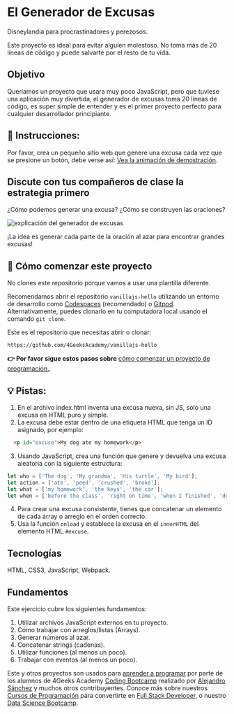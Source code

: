<!-- hide -->
# El Generador de Excusas
<!-- endhide -->

Disneylandia para procrastinadores y perezosos.

Este proyecto es ideal para evitar alguien molestoso. No toma más de 20 líneas de código y puede salvarte por el resto de tu vida.

## Objetivo

Queríamos un proyecto que usara muy poco JavaScript, pero que tuviese una aplicación muy divertida, el generador de excusas toma 20 líneas de código, es super simple de entender y es el primer proyecto perfecto para cualquier desarrollador principiante.

## 📝 Instrucciones:

Por favor, crea un pequeño sitio web que genere una excusa cada vez que se presione un botón, debe verse así: [Vea la animación de demostración](https://github.com/breatheco-de/tutorial-project-excuse-generator-javascript/blob/master/preview.gif?raw=true).

## Discute con tus compañeros de clase la estrategia primero

¿Cómo podemos generar una excusa? ¿Cómo se construyen las oraciones?

![explicación del generador de excusas](https://github.com/breatheco-de/tutorial-project-excuse-generator-javascript/blob/master/explanation.gif?raw=true)

¡La idea es generar cada parte de la oración al azar para encontrar grandes excusas!

## 🌱 Cómo comenzar este proyecto

No clones este repositorio porque vamos a usar una plantilla diferente.

Recomendamos abrir el repositorio `vanillajs-hello` utilizando un entorno de desarrollo como [Codespaces](https://4geeks.com/es/lesson/tutorial-de-github-codespaces) (recomendado) o [Gitpod](https://4geeks.com/es/lesson/como-utilizar-gitpod). Alternativamente, puedes clonarlo en tu computadora local usando el comando `git clone`.

Este es el repositorio que necesitas abrir o clonar:

```text
https://github.com/4GeeksAcademy/vanillajs-hello
```

**👉 Por favor sigue estos pasos sobre** [cómo comenzar un proyecto de programación.](https://4geeks.com/es/lesson/como-comenzar-un-proyecto-de-codificacion).


## 💡 Pistas:

1. En el archivo index.html inventa una excusa nueva, sin JS, solo una excusa en HTML puro y simple.
2. La excusa debe estar dentro de una etiqueta HTML que tenga un ID asignado, por ejemplo:
```html
  <p id="excuse">My dog ate my homework</p>
```
3. Usando JavaScript, crea una función que genere y devuelva una excusa aleatoria con la siguiente estructura:
```js
let who = ['The dog', 'My grandma', 'His turtle', 'My bird'];
let action = ['ate', 'peed', 'crushed', 'broke'];
let what = ['my homework', 'the keys', 'the car'];
let when = ['before the class', 'right on time', 'when I finished', 'during my lunch', 'while I was praying'];
```
4. Para crear una excusa consistente, tienes que concatenar un elemento de cada array o arreglo en el orden correcto.
5. Usa la función `onload` y establece la excusa en el `innerHTML` del elemento HTML `#excuse`.

## Tecnologías

HTML, CSS3, JavaScript, Webpack.

## Fundamentos

Este ejercicio cubre los siguientes fundamentos:

1. Utilizar archivos JavaScript externos en tu proyecto.
2. Cómo trabajar con arreglos/listas (Arrays).
3. Generar números al azar.
4. Concatenar strings (cadenas).
5. Utilizar funciones (al menos un poco).
6. Trabajar con eventos (al menos un poco).

Este y otros proyectos son usados para [aprender a programar](https://4geeksacademy.com/es/aprender-a-programar/aprender-a-programar-desde-cero) por parte de los alumnos de 4Geeks Academy [Coding Bootcamp](https://4geeksacademy.com/us/coding-bootcamp) realizado por [Alejandro Sánchez](https://twitter.com/alesanchezr) y muchos otros contribuyentes. Conoce más sobre nuestros [Cursos de Programación](https://4geeksacademy.com/es/curso-de-programacion-desde-cero?lang=es) para convertirte en [Full Stack Developer](https://4geeksacademy.com/es/coding-bootcamps/desarrollador-full-stack/?lang=es), o nuestro [Data Science Bootcamp](https://4geeksacademy.com/es/coding-bootcamps/curso-datascience-machine-learning).
